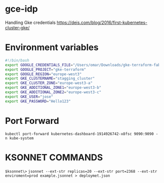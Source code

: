 # gce-idp
Handling Gke credentials
https://deis.com/blog/2016/first-kubernetes-cluster-gke/

# Environment variables

```sh
#!/bin/bash
export GOOGLE_CREDENTIALS_FILE="/Users/omar/Downloads/gke-terraform-fabaee7395c6.json"
export GOOGLE_PROJECT="gke-terraform"
export GOOGLE_REGION="europe-west3"
export GKE_CLUSTERNAME="stagging_cluster"
export GKE_CLUSTER_ZONE="europe-west3-a"
export GKE_ADDITIONAL_ZONE1="europe-west3-b"
export GKE_ADDITIONAL_ZONE2="europe-west3-c"
export GKE_USER="jose"
export GKE_PASSWORD="Hello123"
```

# Port Forward
`kubectl port-forward kubernetes-dashboard-1914926742-x8fsc 9090:9090 -n kube-system`

# KSONNET COMMANDS
`$ksonnet\>` `jsonnet --ext-str replicas=20 --ext-str port=2368 --ext-str enviroment=prod example.jsonnet > deploymet.json`
